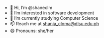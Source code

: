 - 👋 Hi, I’m @shaneclm
- 👀 I’m interested in software development
- 🌱 I’m currently studying Computer Science
- 📫 Reach me at shania_cloma@dlsu.edu.ph
- 😄 Pronouns: she/her


<!---
shaneclm/shaneclm is a ✨ special ✨ repository because its `README.md` (this file) appears on your GitHub profile.
You can click the Preview link to take a look at your changes.
--->
